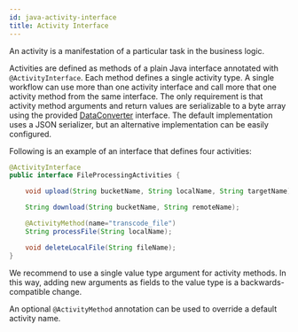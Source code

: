 ```yaml
---
id: java-activity-interface
title: Activity Interface
---
```


An activity is a manifestation of a particular task in the business logic.

Activities are defined as methods of a plain Java interface annotated with `@ActivityInterface`.
Each method defines a single activity type. A single workflow can use more than one activity interface and call more
that one activity method from the same interface.
The only requirement is that activity method arguments and return values are serializable to a byte array using the provided
[DataConverter](https://www.javadoc.io/doc/io.temporal/temporal-sdk/latest/io/temporal/common/converter/DataConverter.html)
interface. The default implementation uses a JSON serializer, but an alternative implementation can be easily configured.

Following is an example of an interface that defines four activities:

```java
@ActivityInterface
public interface FileProcessingActivities {

    void upload(String bucketName, String localName, String targetName);

    String download(String bucketName, String remoteName);

    @ActivityMethod(name="transcode_file")
    String processFile(String localName);

    void deleteLocalFile(String fileName);
}

```
We recommend to use a single value type argument for activity methods. In this way, adding new arguments as fields
to the value type is a backwards-compatible change.

An optional `@ActivityMethod` annotation can be used to override a default activity name.

